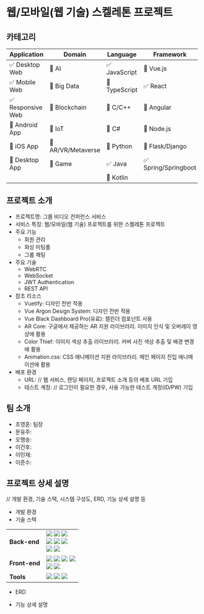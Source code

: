 # 웹/모바일(웹 기술) 스켈레톤 프로젝트

<!-- 필수 항목 -->

## 카테고리

| Application | Domain | Language | Framework |
| ---- | ---- | ---- | ---- |
| :white_check_mark: Desktop Web | :black_square_button: AI | :white_check_mark: JavaScript | :black_square_button: Vue.js |
| :white_check_mark: Mobile Web | :black_square_button: Big Data | :black_square_button: TypeScript | :white_check_mark: React |
| :white_check_mark: Responsive Web | :black_square_button: Blockchain | :black_square_button: C/C++ | :black_square_button: Angular |
| :black_square_button: Android App | :black_square_button: IoT | :black_square_button: C# | :black_square_button: Node.js |
| :black_square_button: iOS App | :black_square_button: AR/VR/Metaverse | :black_square_button: Python | :black_square_button: Flask/Django |
| :black_square_button: Desktop App | :black_square_button: Game | :white_check_mark: Java | :white_check_mark: Spring/Springboot |
| | | :black_square_button: Kotlin | |

<!-- 필수 항목 -->

## 프로젝트 소개

* 프로젝트명: 그룹 비디오 컨퍼런스 서비스
* 서비스 특징: 웹/모바일(웹 기술) 프로젝트를 위한 스켈레톤 프로젝트
* 주요 기능
  - 회원 관리
  - 화상 미팅룸
  - 그룹 채팅
* 주요 기술
  - WebRTC
  - WebSocket
  - JWT Authentication
  - REST API
* 참조 리소스
  * Vuetify: 디자인 전반 적용
  * Vue Argon Design System: 디자인 전반 적용
  * Vue Black Dashboard Pro(유료): 캘린더 컴포넌트 사용
  * AR Core: 구글에서 제공하는 AR 지원 라이브러리. 이미지 인식 및 오버레이 영상에 활용
  * Color Thief: 이미지 색상 추출 라이브러리. 커버 사진 색상 추출 및 배경 변경에 활용
  * Animation.css: CSS 애니메이션 지원 라이브러리. 메인 페이지 진입 애니메이션에 활용
* 배포 환경
  - URL: // 웹 서비스, 랜딩 페이지, 프로젝트 소개 등의 배포 URL 기입
  - 테스트 계정: // 로그인이 필요한 경우, 사용 가능한 테스트 계정(ID/PW) 기입

<!-- 자유 양식 -->

## 팀 소개
* 조영훈: 팀장
* 문유주: 
* 오행송: 
* 이건후: 
* 이민재:
* 이준수: 

<!-- 자유 양식 -->

## 프로젝트 상세 설명

// 개발 환경, 기술 스택, 시스템 구성도, ERD, 기능 상세 설명 등
- 개발 환경
- 기술 스택
<div align=left>
<table>
    <tr>
        <td><b>Back-end</td>
        <td><img src="https://img.shields.io/badge/Java-1.8.0-007396?style=flat&logo=Java&logoColor=white"/>
<img src="https://img.shields.io/badge/Spring Boot-2.6.9-6DB33F?style=flat-square&logo=Spring Boot&logoColor=white"/>
<img src="https://img.shields.io/badge/Spring Security-5.6.6-6DB33F?style=flat-square&logo=Spring Security&logoColor=white"/>
<br>
<img src="https://img.shields.io/badge/MySQL-8.0.29-4479A1?style=flat-square&logo=MySQL&logoColor=white"/>
<img src="https://img.shields.io/badge/H2-1.4.199-4479A1?style=flat-square&logo=H2&logoColor=white"/>
<img src="https://img.shields.io/badge/JPA Hibernate-5.6.3.Final-59666C?style=flat-square&logo=Hibernate&logoColor=white"/>
<br>
<img src="https://img.shields.io/badge/Gradle-7.4.1-02303A?style=flat-square&logo=Gradle&logoColor=white"/>
<img src="https://img.shields.io/badge/JWT-000000?style=flat-square&logo=JSON Web Tokens&logoColor=white"/>
</td>
    </tr>
    <tr>
    <td><b>Front-end</td>
    <td><img src="https://img.shields.io/badge/Node.js-16.16.0-339933?style=flat-square&logo=Node.js&logoColor=white"/>
    <img src="https://img.shields.io/badge/React-18.2.0-61DAFB?style=flat-square&logo=React&logoColor=white"/>
    <img src="https://img.shields.io/badge/React Router-6.3.0-CA4245?style=flat-square&logo=React Router&logoColor=white"/>
    <img src="https://img.shields.io/badge/Redux Toolkit-1.8.3-764ABC?style=flat-square&logo=Redux&logoColor=white"/>
    <br>
    <!-- <img src="https://img.shields.io/badge/Webpack-16.13.1-8DD6F9?style=flat-square&logo=Webpack&logoColor=white"/> -->
    <img src="https://img.shields.io/badge/Bootstrap-5.1.3-7952B3?style=flat-square&logo=Bootstrap&logoColor=white"/>
    <img src="https://img.shields.io/badge/NPM-8.11.0-CB3837?style=flat-square&logo=NPM&logoColor=white"/>
    </td>
    </tr>
    <tr>
    <td><b>Tools</td>
    <td><img src="https://img.shields.io/badge/GitLab-FCA121?style=flat-square&logo=GitLab&logoColor=white"/>
<img src="https://img.shields.io/badge/JIRA-0052CC?style=flat-square&logo=JIRA Software&logoColor=white"/>
<img src="https://img.shields.io/badge/AWS-232F3E?style=flat-square&logo=amazon aws&logoColor=white"/>
<!-- <img src="https://img.shields.io/badge/Docker-20.10.12-4479A1?style=flat-square&logo=Docker&logoColor=white"/>
<img src="https://img.shields.io/badge/Docker compose-1.29.2-4479A1?style=flat-square&logo=Docker&logoColor=white"/>
<img src="https://img.shields.io/badge/NGINX-1.18.0(Ubuntu)-009639?style=flat-square&logo=NGINX&logoColor=white"/>
<img src="https://img.shields.io/badge/WebRTC-333333?style=flat-square&logo=WebRTC&logoColor=white"/>
<img src="https://img.shields.io/badge/Notion-333333?style=flat-square&logo=Notion&logoColor=white"/>
<img src="https://img.shields.io/badge/Openvidu-2.20.0-333333?style=flat-square"/> -->
</td>
    </tr>
</table>
<div>

- ERD

- 기능 상세 설명

